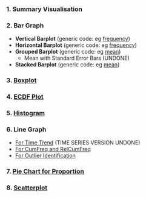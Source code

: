 ### 1. Summary Visualisation
### 2. Bar Graph
- **Vertical Barplot** (generic code: eg [frequency]([SC]-Descriptive-Analytics/[SC]-Data-Visualisation/[M]-Vertical-Barplot.md))
- **Horizontal Barplot** (generic code: eg [frequency]([SC]-Descriptive-Analytics/[SC]-Data-Visualisation/[M]-Horizontal-Barplot.md))
- **Grouped Barplot** (generic code: eg [mean]([SC]-Descriptive-Analytics/[SC]-Data-Visualisation/[M]-Grouped-Barplot.md))
  - Mean with Standard Error Bars (UNDONE)
- **Stacked Barplot** (generic code: eg [mean]([SC]-Descriptive-Analytics/[SC]-Data-Visualisation/[M]-Stacked-Barplot.md))
### 3. [Boxplot]([SC]-Descriptive-Analytics/[SC]-Data-Visualisation/[M]-Boxplot.md)
### 4. [ECDF Plot]([SC]-Descriptive-Analytics/[SC]-Data-Visualisation/[M]-ECDF-Plot.md)
### 5.  [Histogram]([SC]-Descriptive-Analytics/[SC]-Data-Visualisation/[M]-Histogram-&-Frequency-Table.md)
### 6. Line Graph
- [For Time Trend]([SC]-Descriptive-Analytics/[SC]-Data-Visualisation/[M]-(Time-Trend)-Line-Graph.md) (TIME SERIES VERSION UNDONE)
- [For CumFreq and RelCumFreq]([SC]-Descriptive-Analytics/[SC]-Data-Visualisation/[M]-(CumFreq-&-CumRelFreq)-Line-Graph.md)
- [For Outlier Identification]([SC]-Descriptive-Analytics/[SC]-Data-Visualisation/[M]-(Outlier)-Line-Graph.md)
### 7. [Pie Chart for Proportion]([SC]-Descriptive-Analytics/[SC]-Data-Visualisation/[M]-(Proportion)-Pie-Chart.md)
### 8. [Scatterplot]([SC]-Descriptive-Analytics/[SC]-Data-Visualisation/[M]-Scatterplot.md)
